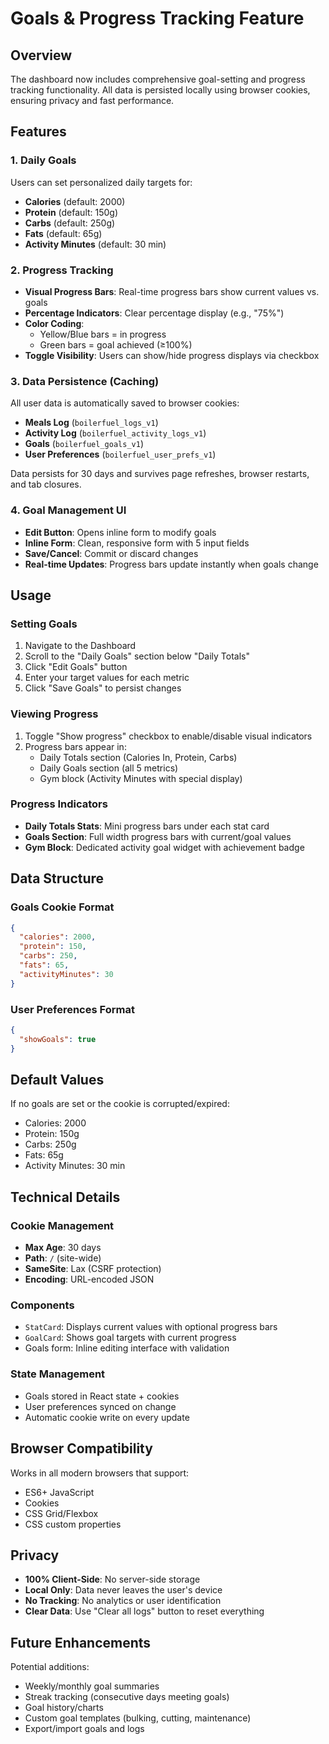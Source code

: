 # Goals & Progress Tracking Feature

## Overview
The dashboard now includes comprehensive goal-setting and progress tracking functionality. All data is persisted locally using browser cookies, ensuring privacy and fast performance.

## Features

### 1. Daily Goals
Users can set personalized daily targets for:
- **Calories** (default: 2000)
- **Protein** (default: 150g)
- **Carbs** (default: 250g)
- **Fats** (default: 65g)
- **Activity Minutes** (default: 30 min)

### 2. Progress Tracking
- **Visual Progress Bars**: Real-time progress bars show current values vs. goals
- **Percentage Indicators**: Clear percentage display (e.g., "75%")
- **Color Coding**: 
  - Yellow/Blue bars = in progress
  - Green bars = goal achieved (≥100%)
- **Toggle Visibility**: Users can show/hide progress displays via checkbox

### 3. Data Persistence (Caching)
All user data is automatically saved to browser cookies:
- **Meals Log** (`boilerfuel_logs_v1`)
- **Activity Log** (`boilerfuel_activity_logs_v1`)
- **Goals** (`boilerfuel_goals_v1`)
- **User Preferences** (`boilerfuel_user_prefs_v1`)

Data persists for 30 days and survives page refreshes, browser restarts, and tab closures.

### 4. Goal Management UI
- **Edit Button**: Opens inline form to modify goals
- **Inline Form**: Clean, responsive form with 5 input fields
- **Save/Cancel**: Commit or discard changes
- **Real-time Updates**: Progress bars update instantly when goals change

## Usage

### Setting Goals
1. Navigate to the Dashboard
2. Scroll to the "Daily Goals" section below "Daily Totals"
3. Click "Edit Goals" button
4. Enter your target values for each metric
5. Click "Save Goals" to persist changes

### Viewing Progress
1. Toggle "Show progress" checkbox to enable/disable visual indicators
2. Progress bars appear in:
   - Daily Totals section (Calories In, Protein, Carbs)
   - Daily Goals section (all 5 metrics)
   - Gym block (Activity Minutes with special display)

### Progress Indicators
- **Daily Totals Stats**: Mini progress bars under each stat card
- **Goals Section**: Full width progress bars with current/goal values
- **Gym Block**: Dedicated activity goal widget with achievement badge

## Data Structure

### Goals Cookie Format
```json
{
  "calories": 2000,
  "protein": 150,
  "carbs": 250,
  "fats": 65,
  "activityMinutes": 30
}
```

### User Preferences Format
```json
{
  "showGoals": true
}
```

## Default Values
If no goals are set or the cookie is corrupted/expired:
- Calories: 2000
- Protein: 150g
- Carbs: 250g
- Fats: 65g
- Activity Minutes: 30 min

## Technical Details

### Cookie Management
- **Max Age**: 30 days
- **Path**: `/` (site-wide)
- **SameSite**: Lax (CSRF protection)
- **Encoding**: URL-encoded JSON

### Components
- `StatCard`: Displays current values with optional progress bars
- `GoalCard`: Shows goal targets with current progress
- Goals form: Inline editing interface with validation

### State Management
- Goals stored in React state + cookies
- User preferences synced on change
- Automatic cookie write on every update

## Browser Compatibility
Works in all modern browsers that support:
- ES6+ JavaScript
- Cookies
- CSS Grid/Flexbox
- CSS custom properties

## Privacy
- **100% Client-Side**: No server-side storage
- **Local Only**: Data never leaves the user's device
- **No Tracking**: No analytics or user identification
- **Clear Data**: Use "Clear all logs" button to reset everything

## Future Enhancements
Potential additions:
- Weekly/monthly goal summaries
- Streak tracking (consecutive days meeting goals)
- Goal history/charts
- Custom goal templates (bulking, cutting, maintenance)
- Export/import goals and logs
